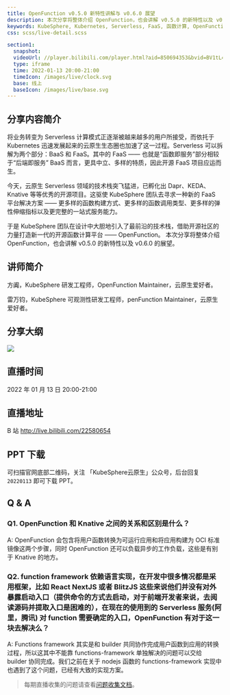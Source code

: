 ```yaml
---
title: OpenFunction v0.5.0 新特性讲解与 v0.6.0 展望
description: 本次分享将整体介绍 OpenFunction，也会讲解 v0.5.0 的新特性以及 v0.6.0 的展望。
keywords: KubeSphere, Kubernetes, Serverless, FaaS, 函数计算, OpenFunction
css: scss/live-detail.scss

section1:
  snapshot: 
  videoUrl: //player.bilibili.com/player.html?aid=850694353&bvid=BV1tL4y147yY&cid=483897885&page=1&high_quality=1
  type: iframe
  time: 2022-01-13 20:00-21:00
  timeIcon: /images/live/clock.svg
  base: 线上
  baseIcon: /images/live/base.svg
---
```

## 分享内容简介

将业务转变为 Serverless 计算模式正逐渐被越来越多的用户所接受，而依托于 Kubernetes 迅速发展起来的云原生生态圈也加速了这一过程。Serverless 可以拆解为两个部分：BaaS 和 FaaS。其中的 FaaS —— 也就是“函数即服务”部分相较于“后端即服务” BaaS 而言，更具中立、多样的特质，因此开源 FaaS 项目应运而生。

今天，云原生 Serverless 领域的技术栈突飞猛进，已孵化出 Dapr、KEDA、Knative 等等优秀的开源项目。这驱使 KubeSphere 团队去寻求一种新的 FaaS 平台解决方案 —— 更多样的函数构建方式、更多样的函数调用类型、更多样的弹性伸缩指标以及更完整的一站式服务能力。

于是 KubeSphere 团队在设计中大胆地引入了最前沿的技术栈，借助开源社区的力量打造新一代的开源函数计算平台 —— OpenFunction。 本次分享将整体介绍 OpenFunction，也会讲解 v0.5.0 的新特性以及 v0.6.0 的展望。

## 讲师简介

方阗，KubeSphere 研发工程师，OpenFunction Maintainer，云原生爱好者。

雷万钧，KubeSphere 可观测性研发工程师，penFunction Maintainer，云原生爱好者。


## 分享大纲

![](https://pek3b.qingstor.com/kubesphere-community/images/openfunction0113-live.png)

## 直播时间

2022 年 01 月 13 日 20:00-21:00

## 直播地址

B 站  http://live.bilibili.com/22580654

## PPT 下载

可扫描官网底部二维码，关注 「KubeSphere云原生」公众号，后台回复 `20220113` 即可下载 PPT。

## Q & A

### Q1. OpenFunction 和 Knative 之间的关系和区别是什么？

A: OpenFunction 会包含将用户函数转换为可运行应用和将应用构建为 OCI 标准镜像这两个步骤，同时 OpenFunction 还可以负载异步的工作负载，这些是有别于 Knative 的地方。

### Q2. function framework 依赖语言实现，在开发中很多情况都是采用框架，比如 React NextJS 或者 BlitzJS 这些来说他们并没有对外暴露启动入口（提供命令的方式去启动，对于前端开发者来说，去阅读源码并提取入口是困难的），在现在的使用到的 Serverless  服务(阿里，腾讯) 对 function 需要确定的入口，OpenFunction 有对于这一块去解决么？

A: Functions framework 其实是和 builder 共同协作完成用户函数到应用的转换过程，所以这其中不能靠 functions-framework 单独解决的问题可以交给 builder 协同完成。我们之前在关于 nodejs 函数的 functions-framework 实现中也遇到了这个问题，已经有大致的实现方案。

> 每期直播收集的问题请查看[问题收集文档](https://docs.qq.com/doc/DQ1VMUlhwVVFCY1J0)。